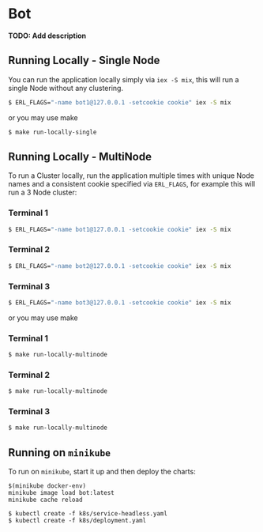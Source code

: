 # Bot

**TODO: Add description**

## Running Locally - Single Node

You can run the application locally simply via `iex -S mix`, this will run a single Node
without any clustering.

```sh
$ ERL_FLAGS="-name bot1@127.0.0.1 -setcookie cookie" iex -S mix
```

or you may use make

```sh
$ make run-locally-single 
```

## Running Locally - MultiNode

To run a Cluster locally, run the application multiple times with unique Node names and a
consistent cookie specified via `ERL_FLAGS`, for example this will run a 3 Node cluster:

### Terminal 1
```sh
$ ERL_FLAGS="-name bot1@127.0.0.1 -setcookie cookie" iex -S mix
```

### Terminal 2
```sh
$ ERL_FLAGS="-name bot2@127.0.0.1 -setcookie cookie" iex -S mix
```

### Terminal 3
```sh
$ ERL_FLAGS="-name bot3@127.0.0.1 -setcookie cookie" iex -S mix
```

or you may use make

### Terminal 1
```sh
$ make run-locally-multinode
```

### Terminal 2
```sh
$ make run-locally-multinode
```

### Terminal 3
```sh
$ make run-locally-multinode
```

## Running on `minikube`

To run on `minikube`, start it up and then deploy the charts:

```
$(minikube docker-env)
minikube image load bot:latest
minikube cache reload

$ kubectl create -f k8s/service-headless.yaml
$ kubectl create -f k8s/deployment.yaml
```
